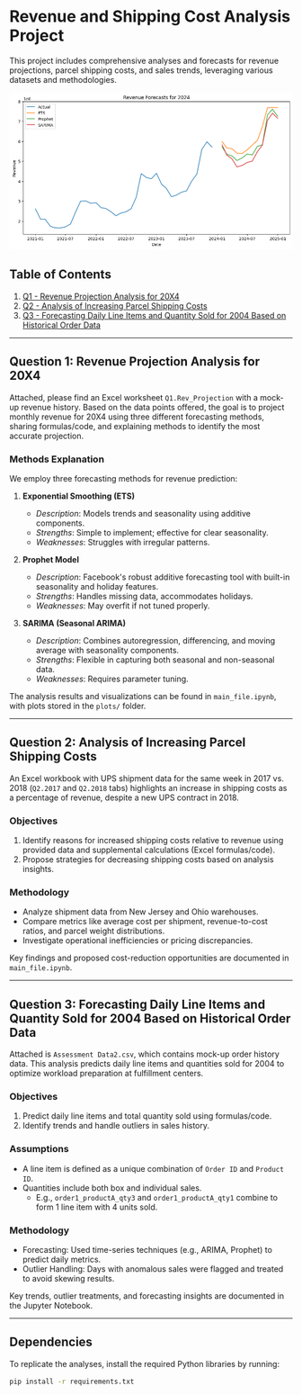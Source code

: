 # Revenue and Shipping Cost Analysis Project

This project includes comprehensive analyses and forecasts for revenue projections, parcel shipping costs, and sales trends, leveraging various datasets and methodologies. 

![alt text](plots/revenue_forecast.png)


## Table of Contents

1. [Q1 - Revenue Projection Analysis for 20X4](#question-1-revenue-projection-analysis-for-20x4)
2. [Q2 - Analysis of Increasing Parcel Shipping Costs](#question-2-analysis-of-increasing-parcel-shipping-costs)
3. [Q3 - Forecasting Daily Line Items and Quantity Sold for 2004 Based on Historical Order Data](#question-3-forecasting-daily-line-items-and-quantity-sold-for-2004-based-on-historical-order-data)

---

## Question 1: Revenue Projection Analysis for 20X4

Attached, please find an Excel worksheet `Q1.Rev_Projection` with a mock-up revenue history. Based on the data points offered, the goal is to project monthly revenue for 20X4 using three different forecasting methods, sharing formulas/code, and explaining methods to identify the most accurate projection.

### Methods Explanation
We employ three forecasting methods for revenue prediction:
1. **Exponential Smoothing (ETS)**  
   - *Description*: Models trends and seasonality using additive components.  
   - *Strengths*: Simple to implement; effective for clear seasonality.  
   - *Weaknesses*: Struggles with irregular patterns.

2. **Prophet Model**  
   - *Description*: Facebook's robust additive forecasting tool with built-in seasonality and holiday features.  
   - *Strengths*: Handles missing data, accommodates holidays.  
   - *Weaknesses*: May overfit if not tuned properly.

3. **SARIMA (Seasonal ARIMA)**  
   - *Description*: Combines autoregression, differencing, and moving average with seasonality components.  
   - *Strengths*: Flexible in capturing both seasonal and non-seasonal data.  
   - *Weaknesses*: Requires parameter tuning.

The analysis results and visualizations can be found in `main_file.ipynb`, with plots stored in the `plots/` folder.

---

## Question 2: Analysis of Increasing Parcel Shipping Costs

An Excel workbook with UPS shipment data for the same week in 2017 vs. 2018 (`Q2.2017` and `Q2.2018` tabs) highlights an increase in shipping costs as a percentage of revenue, despite a new UPS contract in 2018.  

### Objectives
1. Identify reasons for increased shipping costs relative to revenue using provided data and supplemental calculations (Excel formulas/code).  
2. Propose strategies for decreasing shipping costs based on analysis insights.

### Methodology
- Analyze shipment data from New Jersey and Ohio warehouses.
- Compare metrics like average cost per shipment, revenue-to-cost ratios, and parcel weight distributions.  
- Investigate operational inefficiencies or pricing discrepancies.

Key findings and proposed cost-reduction opportunities are documented in `main_file.ipynb`.

---

## Question 3: Forecasting Daily Line Items and Quantity Sold for 2004 Based on Historical Order Data

Attached is `Assessment Data2.csv`, which contains mock-up order history data. This analysis predicts daily line items and quantities sold for 2004 to optimize workload preparation at fulfillment centers.

### Objectives
1. Predict daily line items and total quantity sold using formulas/code.  
2. Identify trends and handle outliers in sales history.

### Assumptions
- A line item is defined as a unique combination of `Order ID` and `Product ID`.  
- Quantities include both box and individual sales.  
  - E.g., `order1_productA_qty3` and `order1_productA_qty1` combine to form 1 line item with 4 units sold.

### Methodology
- Forecasting: Used time-series techniques (e.g., ARIMA, Prophet) to predict daily metrics.
- Outlier Handling: Days with anomalous sales were flagged and treated to avoid skewing results.

Key trends, outlier treatments, and forecasting insights are documented in the Jupyter Notebook.

---

## Dependencies
To replicate the analyses, install the required Python libraries by running:
```bash
pip install -r requirements.txt

